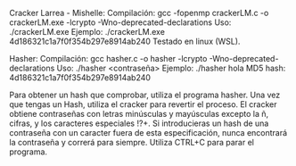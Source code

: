 Cracker Larrea - Mishelle:
Compilación: gcc -fopenmp crackerLM.c -o crackerLM.exe -lcrypto -Wno-deprecated-declarations
Uso: ./crackerLM.exe <hash>
Ejemplo: ./crackerLM.exe 4d186321c1a7f0f354b297e8914ab240
Testado en linux (WSL).

Hasher:
Compilación: gcc hasher.c -o hasher -lcrypto -Wno-deprecated-declarations
Uso: ./hasher <contraseña>
Ejemplo: ./hasher hola
MD5 hash: 4d186321c1a7f0f354b297e8914ab240


Para obtener un hash que comprobar, utiliza el programa hasher. Una vez que tengas un Hash, utiliza el cracker para revertir el proceso.
El cracker obtiene contraseñas con letras minúsculas y mayúsculas excepto la ñ, cifras, y los caracteres especiales !?+. Si introducieras un hash de una contraseña con un caracter fuera de esta especificación, nunca encontrará la contraseña y correrá para siempre. Utiliza CTRL+C para parar el programa. 
